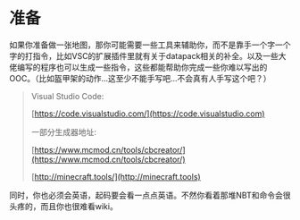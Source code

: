 # 准备

如果你准备做一张地图，那你可能需要一些工具来辅助你，而不是靠手一个字一个字的打指令，比如VSC的扩展插件里就有关于datapack相关的补全。以及一些大佬编写的程序也可以生成一些指令，这些都能帮助你完成一些你难以写出的OOC。（比如盔甲架的动作...这至少不能手写吧...不会真有人手写这个吧？）

> Visual Studio Code:
>
> [https://code.visualstudio.com/](https://code.visualstudio.com)
>
> 一部分生成器地址:
>
> [https://www.mcmod.cn/tools/cbcreator/](https://www.mcmod.cn/tools/cbcreator/)
>
> [http://minecraft.tools/](http://minecraft.tools)

同时，你也必须会英语，起码要会看一点点英语。不然你看着那堆NBT和命令会很头疼的，而且你也很难看wiki。
